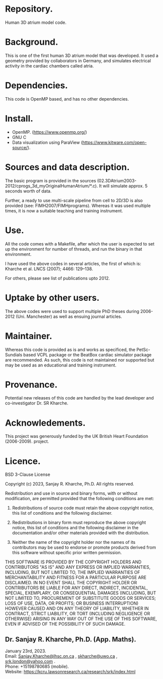 # Repository.  

Human 3D atrium model code.

# Background.  

This is one of the first human 3D atrium model that was developed. It used a geometry provided by
collaborators in Germany, and simulates electrical activity in the cardiac chambers called atria.

# Dependencies.  

This code is OpenMP based, and has no other dependencies.

# Install.  

* OpenMP. (https://www.openmp.org/)  
* GNU C  
* Data visualization using ParaView  (https://www.kitware.com/open-source/).

# Sources and data description.

The basic program is provided in the sources (02.3DAtrium2003-2012/cprogs_3d_myOriginalHumanAtrium/*.c).
It will simulate approx. 5 seconds worth of data.  

Further, a ready to use multi-scale pipeline from cell to 2D/3D is also provided (see: FIMH2007/FIMHprograms).
Whereas it was used multiple times, it is now a suitable teaching and training instrument.

# Use.

All the code comes with a Makefile, after which the user is expected to set up the environment for number of threads,
and run the binary in that environment.

I have used the above codes in several articles, the first of which is:
Kharche et al. LNCS (2007); 4466: 129–138.  

For others, please see list of publications upto 2012.

# Uptake by other users.

The above codes were used to support multiple PhD theses during 2006-2012 (Uni. Manchester) as well as ensuing
journal articles.

# Maintainer.

Whereas this code is provided as is and works as specificed, the PetSc-Sundials based VCPL package or the BeatBox cardiac simulator package are recommended.
As such, this code is not maintained nor supported but may be used as an educational and training instrument.

# Provenance.

Potential new releases of this code are handled by the lead developer and co-investigator Dr. SR Kharche.

# Acknowledements.

This project was generously funded by the UK British Heart Foundation (2006-2009). project.

# Licence.

BSD 3-Clause License

Copyright (c) 2023, Sanjay R. Kharche, Ph.D.
All rights reserved.

Redistribution and use in source and binary forms, with or without
modification, are permitted provided that the following conditions are met:

1. Redistributions of source code must retain the above copyright notice, this
   list of conditions and the following disclaimer.

2. Redistributions in binary form must reproduce the above copyright notice,
   this list of conditions and the following disclaimer in the documentation
   and/or other materials provided with the distribution.

3. Neither the name of the copyright holder nor the names of its
   contributors may be used to endorse or promote products derived from
   this software without specific prior written permission.

THIS SOFTWARE IS PROVIDED BY THE COPYRIGHT HOLDERS AND CONTRIBUTORS "AS IS"
AND ANY EXPRESS OR IMPLIED WARRANTIES, INCLUDING, BUT NOT LIMITED TO, THE
IMPLIED WARRANTIES OF MERCHANTABILITY AND FITNESS FOR A PARTICULAR PURPOSE ARE
DISCLAIMED. IN NO EVENT SHALL THE COPYRIGHT HOLDER OR CONTRIBUTORS BE LIABLE
FOR ANY DIRECT, INDIRECT, INCIDENTAL, SPECIAL, EXEMPLARY, OR CONSEQUENTIAL
DAMAGES (INCLUDING, BUT NOT LIMITED TO, PROCUREMENT OF SUBSTITUTE GOODS OR
SERVICES; LOSS OF USE, DATA, OR PROFITS; OR BUSINESS INTERRUPTION) HOWEVER
CAUSED AND ON ANY THEORY OF LIABILITY, WHETHER IN CONTRACT, STRICT LIABILITY,
OR TORT (INCLUDING NEGLIGENCE OR OTHERWISE) ARISING IN ANY WAY OUT OF THE USE
OF THIS SOFTWARE, EVEN IF ADVISED OF THE POSSIBILITY OF SUCH DAMAGE.

## Dr. Sanjay R. Kharche, Ph.D. (App. Maths).  
January 23rd, 2023.  
Email: Sanjay.Kharche@lhsc.on.ca , skharche@uwo.ca , srk.london@yahoo.com .  
Phone: +15198780685 (mobile).  
Website: https://kcru.lawsonresearch.ca/research/srk/index.html  

